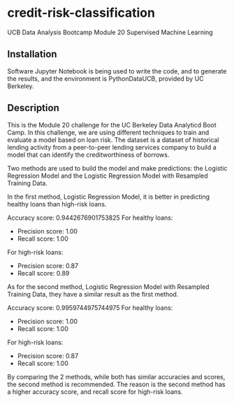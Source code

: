 # credit-risk-classification
UCB Data Analysis Bootcamp Module 20 Supervised Machine Learning


## Installation

Software Jupyter Notebook is being used to write the code, and to generate the results, and the environment is PythonDataUCB, provided by UC Berkeley.


## Description

This is the Module 20 challenge for the UC Berkeley Data Analyticd Boot Camp. In this challenge, we are using different techniques to train and evaluate a model based on loan risk. The dataset is a dataset of historical lending activity from a peer-to-peer lending services company to build a model that can identify the creditworthiness of borrows.

Two methods are used to build the model and make predictions: the Logistic Regression Model and the Logistic Regression Model with Resampled Training Data.

In the first method, Logistic Regression Model, it is better in predicting healthy loans than high-risk loans.

Accuracy score: 0.9442676901753825
For healthy loans: 
- Precision score: 1.00
- Recall score: 1.00

For high-risk loans:
- Precision score: 0.87
- Recall score: 0.89

As for the second method, Logistic Regression Model with Resampled Training Data, they have a similar result as the first method.

Accuracy score: 0.9959744975744975
For healthy loans: 
- Precision score: 1.00
- Recall score: 1.00

For high-risk loans:
- Precision score: 0.87
- Recall score: 1.00

By comparing the 2 methods, while both has similar accuracies and scores, the second method is recommended. The reason is the second method has a higher accuracy score, and recall score for high-risk loans.
